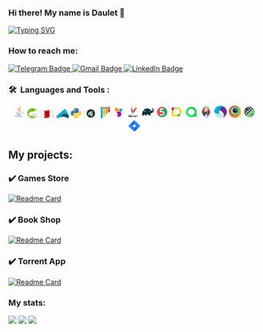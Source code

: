 ### Hi there! My name is Daulet 👋
[![Typing SVG](https://readme-typing-svg.herokuapp.com?color=%2336BCF7&lines=Software+Engineer)](https://git.io/typing-svg)

### How to reach me:

  <a href="https://t.me/Clarke_04">
    <img src="https://img.shields.io/badge/Telegram-blue?style=for-the-badge&logo=telegram&logoColor=white" alt="Telegram Badge"/>
  </a>
  
   <a href="mailto:dauletkd01@gmail.com">
    <img src="https://img.shields.io/badge/Gmail-red?style=for-the-badge&logo=gmail&logoColor=white" alt="Gmail Badge"/>
  </a>
  
  <a href="https://www.linkedin.com/in/daulet-kareneyev/">
    <img src="https://img.shields.io/badge/LinkedIn-blue?style=for-the-badge&logo=linkedin&logoColor=white" alt="LinkedIn Badge">
  </a>
  
  ### 🛠 &nbsp;Languages and Tools :

<p  align="center"> 

<img width="5%" title="Java" src="media/icons/Java.svg">
<img width="4%" title="Spring" src="media/icons/Spring.png">
<img width="6%" title="Scala" src="media/icons/Scala.png">
<img width="5%" title="Akka" src="media/icons/Akka.png">
<img width="4%" title="Python" src="media/icons/Python.png">
<img width="6%" title="Django" src="media/icons/Django.png">
<img width="4%" title="PyTest" src="media/icons/Pytest.svg">
<img width="5%" title="Selenide" src="media/icons/Selenide.svg">
 <img width="5%" title="Maven" src="media/icons/Maven.png">
<img width="5%" title="Gradle" src="media/icons/Gradle.svg">
<img width="5%" title="Junit5" src="media/icons/Junit5.svg">
<img width="5%" title="Allure Report" src="media/icons/Allure.svg">
<img width="5%" title="Allure TestOps" src="media/icons/Allure_TO.svg">
<img width="5%" title="Jenkins" src="media/icons/Jenkins.svg">
<img width="5%" title="Appium" src="media/icons/Appium.svg">
<img width="5%" title="Browserstack" src="media/icons/Browserstack.svg">
<img width="5%" title="RestAssured" src="media/icons/RestAssured.svg">
<img width="5%" title="Jira" src="media/icons/Jira.svg">


</p>
  
  ## My projects:
### :heavy_check_mark: Games Store
[![Readme Card](https://github-readme-stats.vercel.app/api/pin/?username=Headsman-4899&repo=Games-Store)](https://github.com/Headsman-4899/Games-Store)

### :heavy_check_mark: Book Shop
[![Readme Card](https://github-readme-stats.vercel.app/api/pin/?username=Headsman-4899&repo=Akka-Final)](https://github.com/Headsman-4899/Akka-Final)

### :heavy_check_mark: Torrent App
[![Readme Card](https://github-readme-stats.vercel.app/api/pin/?username=Headsman-4899&repo=Django-Project-Endterm)](https://github.com/Headsman-4899/Django-Project-Endterm)

### My stats:
  ![](https://github-profile-summary-cards.vercel.app/api/cards/profile-details?username=Headsman-4899&theme=solarized_dark)
  ![](https://github-profile-summary-cards.vercel.app/api/cards/stats?username=Headsman-4899&theme=solarized_dark)
  ![](https://github-profile-summary-cards.vercel.app/api/cards/repos-per-language?username=Headsman-4899&theme=solarized_dark)
